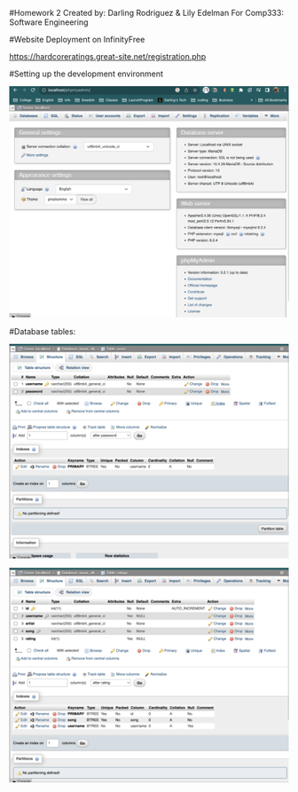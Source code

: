 #Homework 2
Created by: Darling Rodriguez & Lily Edelman
For Comp333: Software Engineering

#Website Deployment on InfinityFree

https://hardcoreratings.great-site.net/registration.php

#Setting up the development environment

![phpmyadmin Interface](./images/phpAdmin.png)

#Database tables:

![Users table](./images/users_table.png)

![Ratings table](./images/ratings_table.png)